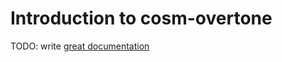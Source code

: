 # Introduction to cosm-overtone

TODO: write [great documentation](http://jacobian.org/writing/great-documentation/what-to-write/)
